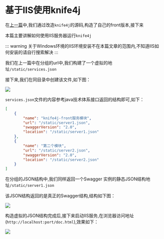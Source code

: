 # 基于IIS使用knife4j

在[上一篇](knife4j-front-source-modified.md)中,我们通过改造`knife4j`的源码,构造了自己的front版本,接下来

本篇主要讲解如何使用IIS服务器运行`knife4j`

::: warning
关于Windows环境的IIS环境安装不在本篇文章的范围内,不知道IIS如何安装的请自行搜索解决
:::

我们在上一篇中在分组的url中,我们构建了一个虚拟的地址`/static/services.json`

接下来,我们在同目录中创建该文件,如下图：

![](/knife4j/images/knife4j/knife4j-front-group.png)

`services.json`文件的内容参考java技术体系接口返回的结构即可,如下：
```json
[
    {
        "name": "knife4j-front服务模块",
        "url": "/static/server1.json",
        "swaggerVersion": "2.0",
        "location": "/static/server1.json"
    },
    {
        "name": "第二个模块",
        "url": "/static/server2.json",
        "swaggerVersion": "2.0",
        "location": "/static/server2.json"
    }
]
```

在分组的JSON结构中,我们同样返回一个Swagger 实例的静态JSON结构地址`/static/server1.json`

该JSON结构返回的是真正的Swagger结构,结构如下图：

![](/knife4j/images/knife4j/knife4j-front-instance.png)

构造虚拟的JSON结构完成后,接下来启动IIS服务,在浏览器访问地址(`http://localhost:port/doc.html`),效果如下：

![](/knife4j/images/knife4j/knife4j-front-efffect.png)





 
 
 
